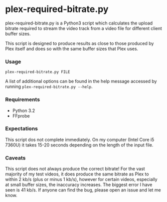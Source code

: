 # plex-required-bitrate.py

plex-required-bitrate.py is a Python3 script which calculates the upload bitrate required to stream the video track from a video file for different client buffer sizes.

This script is designed to produce results as close to those produced by Plex itself and does so with the same buffer sizes that Plex uses.

### Usage

`plex-required-bitrate.py FILE`

A list of additional options can be found in the help message accessed by running `plex-required-bitrate.py --help`.

### Requirements

- Python 3.2
- FFprobe

### Expectations

This script dos not complete immediately. On my computer (Intel Core i5 7360U) it takes  15-20 seconds depending on the length of the input file.

### Caveats

This script does not always produce the correct bitrate! For the vast majority of my test videos, it does produce the same bitrate as Plex to within 2 kb/s (plus or minus 1 kb/s), however for certain videos, especially at small buffer sizes, the inaccuracy increases. The biggest error I have seen is 41 kb/s. If anyone can find the bug, please open an issue and let me know.
